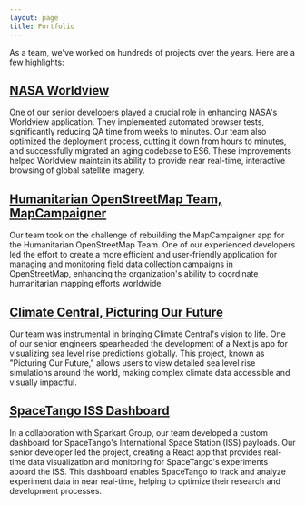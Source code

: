 ```yaml
---
layout: page
title: Portfolio
---
```


As a team, we've worked on hundreds of projects over the years. Here are a few highlights:

## [NASA Worldview](https://worldview.earthdata.nasa.gov/)

One of our senior developers played a crucial role in enhancing NASA's Worldview application. They implemented automated browser tests, significantly reducing QA time from weeks to minutes. Our team also optimized the deployment process, cutting it down from hours to minutes, and successfully migrated an aging codebase to ES6. These improvements helped Worldview maintain its ability to provide near real-time, interactive browsing of global satellite imagery.

## [Humanitarian OpenStreetMap Team, MapCampaigner](https://www.hotosm.org)

Our team took on the challenge of rebuilding the MapCampaigner app for the Humanitarian OpenStreetMap Team. One of our experienced developers led the effort to create a more efficient and user-friendly application for managing and monitoring field data collection campaigns in OpenStreetMap, enhancing the organization's ability to coordinate humanitarian mapping efforts worldwide.

## [Climate Central, Picturing Our Future](https://picturing.climatecentral.org/)

Our team was instrumental in bringing Climate Central's vision to life. One of our senior engineers spearheaded the development of a Next.js app for visualizing sea level rise predictions globally. This project, known as "Picturing Our Future," allows users to view detailed sea level rise simulations around the world, making complex climate data accessible and visually impactful.

## [SpaceTango ISS Dashboard](https://www.spacetango.com)

In a collaboration with Sparkart Group, our team developed a custom dashboard for SpaceTango's International Space Station (ISS) payloads. Our senior developer led the project, creating a React app that provides real-time data visualization and monitoring for SpaceTango's experiments aboard the ISS. This dashboard enables SpaceTango to track and analyze experiment data in near real-time, helping to optimize their research and development processes.
